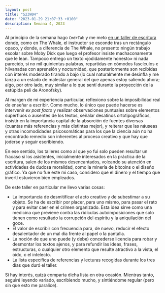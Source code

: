 ```yaml
---
layout: post
title: "S23W04"
date: "2023-01-29 21:07:33 +0100"
description: Semana 4, 2023
--- 
```

Al principio de la semana hago `Cmd+Tab` y me meto [en un taller de escritura](https://www.instagram.com/p/CnM04UcDFkE) donde, como en The Whale, el instructor se esconde tras un rectángulo opaco, y donde, a diferencia de The Whale, no presento ningún trabajo escolar sobre Moby Dick que luego el profesor insiste machaconamente que le lean. Tampoco entrego un texto «jodidamente honesto» ni nada parecido, si no mil quinientas palabras, repartidas en cómodos fascículos e hilvanadas con aprensión y nocturnidad, que posteriormente son recibidas con interés moderado tirando a bajo (lo cual naturalmente me desinfla y me lanza a un estado de malestar general del que apenas estoy saliendo ahora; algo, por otro lado, muy similar a lo que sentí durante la proyección de la estúpida peli de Aronofsky).<!-- more -->

Al margen de mi experiencia particular, reflexiono sobre la imposibilidad real de enseñar a escribir. Como mucho, lo único que puede hacerse es intervenir _ex post facto_ y realizar observaciones puntuales sobre elementos superfluos o ausentes de los textos, señalar desatinos ortotipográficos, insistir en la importancia capital de la absorción de fuentes diversas (cuantas más referencias y más distintas mejor), y reiterar que las náuseas y otras incomodidades psicosomáticas para los que la ciencia aún no ha encontrado remedio son inherentes al proceso creativo y que hay que joderse y seguir escribiendo.

En ese sentido, los talleres como al que yo fui solo pueden resultar un fracaso si los asistentes, inicialmente interesados en la práctica de la escritura, salen de los mismos desencantados, volcando su atención en actividades de dudosa moralidad, como la minería de bitcoins o el diseño gráfico. Ya que no fue este mi caso, considero que el dinero y el tiempo que invertí estuvieron bien empleados.

De este taller en particular me llevo varias cosas:

- La importancia de desmitificar el acto creativo y de subestimar a su objeto. Se ha de escribir por placer, para uno mismo, para pasar el rato y para evitar caer en el crimen organizado. Esta idea sirve como una medicina que previene contra las ridículas autoimposiciones que solo tienen como resultado la corrupción del espíritu y la aniquilación del goce.  
- El valor de escribir con frecuencia para, de nuevo, reducir el efecto desalentador de un mal día frente al papel o la pantalla.  
- La noción de que uno puede (y debe) concederse licencia para robar y desmontar los textos ajenos, y para refundir las ideas, frases, estructuras, o cualquier otro elemento que resulte atractivo a la vista, el oído, o el intelecto.  
- La lista específica de referencias y lecturas recogidas durante los tres días que duró el taller.

Si hay interés, quizá comparta dicha lista en otra ocasión. Mientras tanto,
seguiré leyendo variado, escribiendo mucho, y sintiéndome regular (pero sin que esto me paralice).
